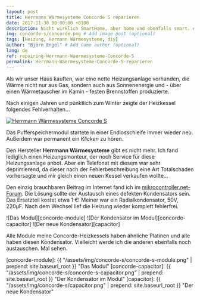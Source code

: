 ```yaml
---
layout: post
title: Herrmann Wärmesysteme Concorde S reparieren
date: 2017-11-30 00:00:00 +0100
description: Nicht wirklich SmartHome, aber home und ebenfalls smart. # Add post description (optional)
img: concorde-s/concorde.png # Add image post (optional)
tags: [Heizung, Hermann Wärmesysteme, diy]
author: "Björn Engel" # Add name author (optional)
lang: de
ref: repairing-Herrmann-Waermesysteme-Concorde-S
permalink: Herrmann-Waermesysteme-Concorde-S-reparieren
---
```

Als wir unser Haus kauften, war eine nette Heizungsanlage vorhanden, die Wärme nicht nur aus Gas, sondern auch aus Sonnenenergie und - über einen Wärmetauscher im Kamin - festen Brennstoffen produzierte.

Nach einigen Jahren und pünktlich zum Winter zeigte der Heizkessel folgendes Fehlverhalten...

[![Herrmann Wärmesysteme Concorde S](https://img.youtube.com/vi/4VZAw-EzEAI/0.jpg)](https://www.youtube.com/watch?v=4VZAw-EzEAI)

Das Pufferspeichermodul startete in einer Endlosschleife immer wieder neu. Außerdem war permanent ein *Klicken* zu hören.

Den Hersteller **Herrmann Wärmesysteme** gibt es nicht mehr. Ich fand lediglich einen Heizungsmonteur, der noch Service für diese Heizungsanlage anbot. Aber ein Telefonat mit diesem war sehr deprimierend, da dieser nach der Fehlerbeschreibung eine Art Totalschaden vorhersagte und mir gleich einen neuen Kessel verkaufen wollte... 

Den einzig brauchbaren Beitrag im Internet fand ich im [mikrocontroller.net-Forum][mikrocontroller-net]. Die Lösung sollte der Austausch eines defekten Kondensators sein. Das Ersatzteil kostet etwa 1 €! Meiner war ein Radialkondensator, 50V, 220&micro;F. Nach dem Wechsel lief die Heizung wieder komplett fehlerfrei.

![Das Modul][concorde-module]
![Der Kondensator im Modul][concorde-capacitor]
![Der neue Kondensator][capacitor]

Alle Module meine Concorde-Heizkessels haben ähnliche Platinen und alle haben diesen Kondensator. Vielleicht werde ich die anderen ebenfalls noch austauschen. Mal sehen.



[mikrocontroller-net]: https://www.mikrocontroller.net/topic/287329
[concorde-module]: {{ "/assets/img/concorde-s/concorde-s-module.png" | prepend: site.baseurl_root }} "Das Modul"
[concorde-capacitor]: {{ "/assets/img/concorde-s/concorde-s-capacitor.png" | prepend: site.baseurl_root }} "Der Kondensator im Modul"
[capacitor]: {{ "/assets/img/concorde-s/capacitor.png" | prepend: site.baseurl_root }} "Der neue Kondensator"
